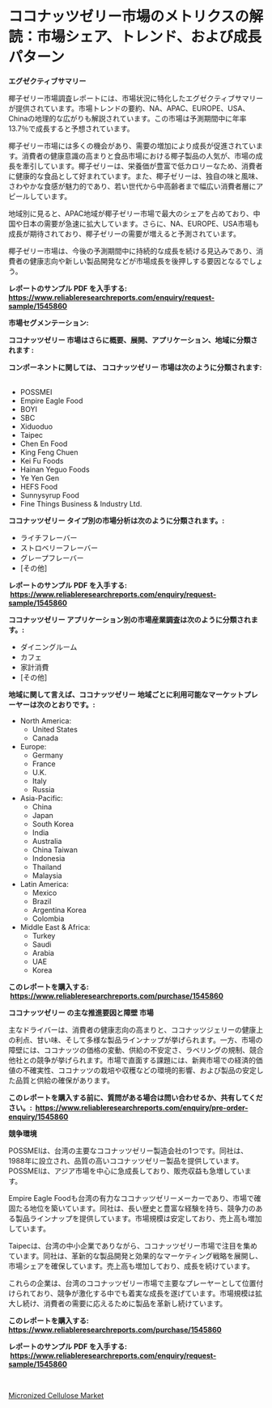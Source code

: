 <p><h1>ココナッツゼリー市場のメトリクスの解読：市場シェア、トレンド、および成長パターン</h1></p><p><strong>エグゼクティブサマリー</strong></p>
<p><p>椰子ゼリー市場調査レポートには、市場状況に特化したエグゼクティブサマリーが提供されています。市場トレンドの要約、NA、APAC、EUROPE、USA、Chinaの地理的な広がりも解説されています。この市場は予測期間中に年率13.7％で成長すると予想されています。</p><p>椰子ゼリー市場には多くの機会があり、需要の増加により成長が促進されています。消費者の健康意識の高まりと食品市場における椰子製品の人気が、市場の成長を牽引しています。椰子ゼリーは、栄養価が豊富で低カロリーなため、消費者に健康的な食品として好まれています。また、椰子ゼリーは、独自の味と風味、さわやかな食感が魅力的であり、若い世代から中高齢者まで幅広い消費者層にアピールしています。</p><p>地域別に見ると、APAC地域が椰子ゼリー市場で最大のシェアを占めており、中国や日本の需要が急速に拡大しています。さらに、NA、EUROPE、USA市場も成長が期待されており、椰子ゼリーの需要が増えると予測されています。</p><p>椰子ゼリー市場は、今後の予測期間中に持続的な成長を続ける見込みであり、消費者の健康志向や新しい製品開発などが市場成長を後押しする要因となるでしょう。</p></p>
<p><strong>レポートのサンプル PDF を入手する: <a href="https://www.reliableresearchreports.com/enquiry/request-sample/1545860">https://www.reliableresearchreports.com/enquiry/request-sample/1545860</a></strong></p>
<p><strong>市場セグメンテーション:</strong></p>
<p><strong> ココナッツゼリー 市場はさらに概要、展開、アプリケーション、地域に分類されます :</strong></p>
<p><strong>コンポーネントに関しては、 ココナッツゼリー 市場は次のように分類されます: &nbsp;</strong></p>
<p><ul><li>POSSMEI</li><li>Empire Eagle Food</li><li>BOYI</li><li>SBC</li><li>Xiduoduo</li><li>Taipec</li><li>Chen En Food</li><li>King Feng Chuen</li><li>Kei Fu Foods</li><li>Hainan Yeguo Foods</li><li>Ye Yen Gen</li><li>HEFS Food</li><li>Sunnysyrup Food</li><li>Fine Things Business & Industry Ltd.</li></ul></p>
<p><strong> ココナッツゼリー タイプ別の市場分析は次のように分類されます。:</strong></p>
<p><ul><li>ライチフレーバー</li><li>ストロベリーフレーバー</li><li>グレープフレーバー</li><li>[その他]</li></ul></p>
<p><strong>レポートのサンプル PDF を入手する: &nbsp;<a href="https://www.reliableresearchreports.com/enquiry/request-sample/1545860">https://www.reliableresearchreports.com/enquiry/request-sample/1545860</a></strong></p>
<p><strong> ココナッツゼリー アプリケーション別の市場産業調査は次のように分類されます。:</strong></p>
<p><ul><li>ダイニングルーム</li><li>カフェ</li><li>家計消費</li><li>[その他]</li></ul></p>
<p><strong>地域に関して言えば、ココナッツゼリー 地域ごとに利用可能なマーケットプレーヤーは次のとおりです。:</strong></p>
<p><ul>
    <li>
        North America:
        <ul>
            <li>United States</li>
            <li>Canada</li>
        </ul>
    </li>
    <li>
        Europe:
        <ul>
            <li>Germany</li>
            <li>France</li>
            <li>U.K.</li>
            <li>Italy</li>
            <li>Russia</li>
        </ul>
    </li>
    <li>
        Asia-Pacific:
        <ul>
            <li>China</li>
            <li>Japan</li>
            <li>South Korea</li>
            <li>India</li>
            <li>Australia</li>
            <li>China Taiwan</li>
            <li>Indonesia</li>
            <li>Thailand</li>
            <li>Malaysia</li>
        </ul>
    </li>
    <li>
        Latin America:
        <ul>
            <li>Mexico</li>
            <li>Brazil</li>
            <li>Argentina Korea</li>
            <li>Colombia</li>
        </ul>
    </li>
    <li>
        Middle East & Africa:
        <ul>
            <li>Turkey</li>
            <li>Saudi</li>
            <li>Arabia</li>
            <li>UAE</li>
            <li>Korea</li>
        </ul>
    </li>
    </ul></p>
<p><strong>このレポートを購入する: &nbsp;<a href="https://www.reliableresearchreports.com/purchase/1545860">https://www.reliableresearchreports.com/purchase/1545860</a></strong></p>
<p><strong>ココナッツゼリー の主な推進要因と障壁 市場</strong></p>
<p><p>主なドライバーは、消費者の健康志向の高まりと、ココナッツジェリーの健康上の利点、甘い味、そして多様な製品ラインナップが挙げられます。一方、市場の障壁には、ココナッツの価格の変動、供給の不安定さ、ラベリングの規制、競合他社との競争が挙げられます。市場で直面する課題には、新興市場での経済的価値の不確実性、ココナッツの栽培や収穫などの環境的影響、および製品の安定した品質と供給の確保があります。</p></p>
<p><strong>このレポートを購入する前に、質問がある場合は問い合わせるか、共有してください。:&nbsp; <a href="https://www.reliableresearchreports.com/enquiry/pre-order-enquiry/1545860">https://www.reliableresearchreports.com/enquiry/pre-order-enquiry/1545860</a></strong></p>
<p><strong>競争環境</strong></p>
<p><p>POSSMEIは、台湾の主要なココナッツゼリー製造会社の1つです。同社は、1988年に設立され、品質の高いココナッツゼリー製品を提供しています。POSSMEIは、アジア市場を中心に急成長しており、販売収益も急増しています。</p><p>Empire Eagle Foodも台湾の有力なココナッツゼリーメーカーであり、市場で確固たる地位を築いています。同社は、長い歴史と豊富な経験を持ち、競争力のある製品ラインナップを提供しています。市場規模は安定しており、売上高も増加しています。</p><p>Taipecは、台湾の中小企業でありながら、ココナッツゼリー市場で注目を集めています。同社は、革新的な製品開発と効果的なマーケティング戦略を展開し、市場シェアを確保しています。売上高も増加しており、成長を続けています。</p><p>これらの企業は、台湾のココナッツゼリー市場で主要なプレーヤーとして位置付けられており、競争が激化する中でも着実な成長を遂げています。市場規模は拡大し続け、消費者の需要に応えるために製品を革新し続けています。</p></p>
<p><strong>このレポートを購入する: &nbsp; <a href="https://www.reliableresearchreports.com/purchase/1545860">https://www.reliableresearchreports.com/purchase/1545860</a></strong></p>
<p><strong>レポートのサンプル PDF を入手する: &nbsp;<a href="https://www.reliableresearchreports.com/enquiry/request-sample/1545860">https://www.reliableresearchreports.com/enquiry/request-sample/1545860</a></strong><strong></strong></p>
<p>&nbsp;</p>
<p><p><a href="https://glittery-fuchsia-86a.notion.site/Micronized-Cellulose-Market-Research-Report-Provides-Critical-Insights-that-can-help-Shape-Business--3b1290272f0f4b4a92618fd722ca1342">Micronized Cellulose Market</a></p></p>